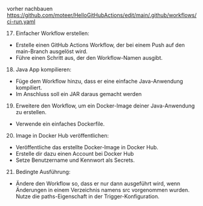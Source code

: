 vorher nachbauen 
  https://github.com/moteer/HelloGitHubActions/edit/main/.github/workflows/ci-run.yaml

17. Einfacher Workflow erstellen:
- Erstelle einen GitHub Actions Workflow, der bei einem Push auf den main-Branch ausgelöst wird.
- Führe einen Schritt aus, der den Workflow-Namen ausgibt.

18. Java App kompilieren:
- Füge dem Workflow hinzu, dass er eine einfache Java-Anwendung kompiliert.
- Im Anschluss soll ein JAR daraus gemacht werden

19. Erweitere den Workflow, um ein Docker-Image deiner Java-Anwendung zu erstellen.
- Verwende ein einfaches Dockerfile.

20. Image in Docker Hub veröffentlichen:
- Veröffentliche das erstellte Docker-Image in Docker Hub. 
- Erstelle dir dazu einen Account
bei Docker Hub 
- Setze Benutzername und Kennwort als Secrets.

21. Bedingte Ausführung:
- Ändere den Workflow so, dass er nur dann ausgeführt wird, wenn Änderungen in einem Verzeichnis namens src vorgenommen wurden.
Nutze die paths-Eigenschaft in der Trigger-Konfiguration.
